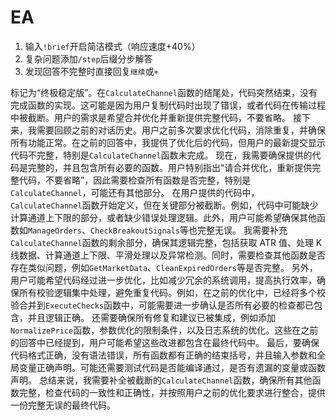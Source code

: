 # EA

1. 输入`!brief`开启简洁模式（响应速度+40%）
2. 复杂问题添加`/step`后缀分步解答
3. 发现回答不完整时直接回复`继续`或`+`

标记为“终极稳定版”。在`CalculateChannel`函数的结尾处，代码突然结束，没有完成函数的实现。这可能是因为用户复制代码时出现了错误，或者代码在传输过程中被截断。用户的需求是希望合并优化并重新提供完整代码，不要省略。 接下来，我需要回顾之前的对话历史。用户之前多次要求优化代码，消除重复，并确保所有功能正常。在之前的回答中，我提供了优化后的代码，但用户的最新提交显示代码不完整，特别是`CalculateChannel`函数未完成。 现在，我需要确保提供的代码是完整的，并且包含所有必要的函数。用户特别指出“请合并优化，重新提供完整代码，不要省略”，因此需要检查所有函数是否完整，特别是`CalculateChannel`，可能还有其他部分。 在用户提供的代码中，`CalculateChannel`函数开始定义，但在关键部分被截断。例如，代码中可能缺少计算通道上下限的部分，或者缺少错误处理逻辑。此外，用户可能希望确保其他函数如`ManageOrders`、`CheckBreakoutSignals`等也完整无误。 我需要补充`CalculateChannel`函数的剩余部分，确保其逻辑完整，包括获取 ATR 值、处理 K 线数据、计算通道上下限、平滑处理以及异常检测。同时，需要检查其他函数是否存在类似问题，例如`GetMarketData`、`CleanExpiredOrders`等是否完整。 另外，用户可能希望代码经过进一步优化，比如减少冗余的系统调用，提高执行效率，确保所有校验逻辑集中处理，避免重复代码。例如，在之前的优化中，已经将多个校验合并到`ExecuteChecks`函数中，可能需要进一步确认是否所有必要的检查都已包含，并且逻辑正确。 还需要确保所有修复和建议已被集成，例如添加`NormalizePrice`函数，参数优化的限制条件，以及日志系统的优化。这些在之前的回答中已经提到，用户可能希望这些改进都包含在最终代码中。 最后，要确保代码格式正确，没有语法错误，所有函数都有正确的结束括号，并且输入参数和全局变量正确声明。可能还需要测试代码是否能编译通过，是否有遗漏的变量或函数声明。 总结来说，我需要补全被截断的`CalculateChannel`函数，确保所有其他函数完整，检查代码的一致性和正确性，并按照用户之前的优化要求进行整合，提供一份完整无误的最终代码。
